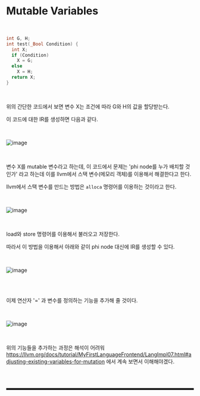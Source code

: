 # Mutable Variables

<br>

```c
int G, H;
int test(_Bool Condition) {
  int X;
  if (Condition)
    X = G;
  else
    X = H;
  return X;
}
```

<br>

위의 간단한 코드에서 보면 변수 X는 조건에 따라 G와 H의 값을 할당받는다. 

이 코드에 대한 IR를 생성하면 다음과 같다.

<br>

![image](https://user-images.githubusercontent.com/52172169/200568581-59b06b99-acf4-46aa-9d67-f0ede19d882f.png)

<br>

변수 X를 mutable 변수라고 하는데, 이 코드에서 문제는 'phi node를 누가 배치할 것인가' 라고 하는데 이를 llvm에서 스택 변수(메모리 객체)를 이용해서 해결한다고 한다.

llvm에서 스택 변수를 만드는 방법은 ```alloca``` 명령어를 이용하는 것이라고 한다.

<br>

![image](https://user-images.githubusercontent.com/52172169/200567882-bd9d36b9-f367-49c5-9959-30508bf43687.png)

<br>

load와 store 명령어를 이용해서 불러오고 저장한다.

따라서 이 방법을 이용해서 아래와 같이 phi node 대신에 IR를 생성할 수 있다.

<br>

![image](https://user-images.githubusercontent.com/52172169/200569151-d366f925-4d5d-46c7-92b6-43b4676aff3a.png)

<br><br>

이제 연산자 '=' 과 변수를 정의하는 기능을 추가해 줄 것이다.

<br>

![image](https://user-images.githubusercontent.com/52172169/200571966-c4e0c1f4-c422-4062-959e-2adf986b4357.png)

<br>

위의 기능들을 추가하는 과정은 해석이 어려워 https://llvm.org/docs/tutorial/MyFirstLanguageFrontend/LangImpl07.html#adjusting-existing-variables-for-mutation 에서 계속 보면서 이해해야겠다.

<br><br>
<hr style="border: 2px solid;">
<br><br>
